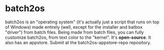 # batch2os
batch2os is an "operating system" (it's actually just a script that runs on top of Windows) made entirely (well, except for the installer and batbox "driver") from batch files.
Being made from batch files, you can fully customize batch2os, from text color to the "kernel". It's **open-source**.
It also has an appstore. Submit at the batch2os-appstore-repo repository.
